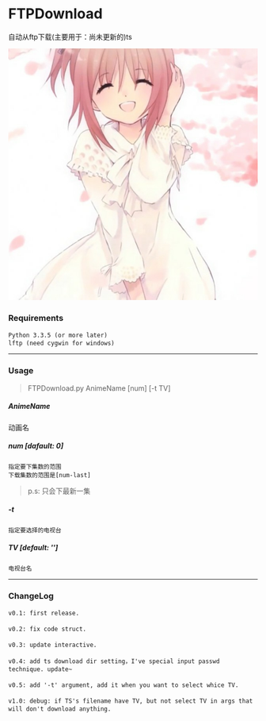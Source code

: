 FTPDownload
===========

   自动从ftp下载(主要用于：尚未更新的)ts

   ![LittleKey](https://github.com/LittleKey/gallery/blob/master/MyPic.png?raw=true)


### Requirements

    Python 3.3.5 (or more later)
    lftp (need cygwin for windows)

------------------------
### Usage

   > FTPDownload.py AnimeName [num] [-t TV]

##### AnimeName
   动画名

##### num [dafault: 0]
    指定要下集数的范围
    下载集数的范围是[num-last]
   
   >p.s: 只会下最新一集

##### -t
    指定要选择的电视台

##### TV [default: '']
    电视台名


------------------------
### ChangeLog

    v0.1: first release.

    v0.2: fix code struct.    

    v0.3: update interactive.

    v0.4: add ts download dir setting，I've special input passwd technique. update~

    v0.5: add '-t' argument, add it when you want to select whice TV.

    v1.0: debug: if TS's filename have TV, but not select TV in args that will don't download anything.